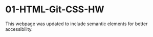 # 01-HTML-Git-CSS-HW
This webpage was updated to include semantic elements for better accessibility.